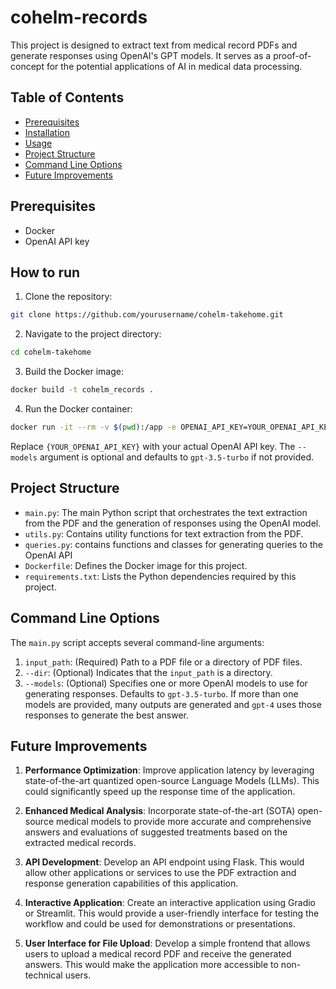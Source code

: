 # cohelm-records

This project is designed to extract text from medical record PDFs and generate responses using OpenAI's GPT models. It serves as a proof-of-concept for the potential applications of AI in medical data processing.

## Table of Contents

- [Prerequisites](#prerequisites)
- [Installation](#installation)
- [Usage](#usage)
- [Project Structure](#project-structure)
- [Command Line Options](#command-line-options)
- [Future Improvements](#future-improvements)

## Prerequisites

- Docker
- OpenAI API key

## How to run

1. Clone the repository:

```bash
git clone https://github.com/yourusername/cohelm-takehome.git
```

2. Navigate to the project directory:

```bash
cd cohelm-takehome
```


3. Build the Docker image:

```bash
docker build -t cohelm_records .
```

4. Run the Docker container:

```bash
docker run -it --rm -v $(pwd):/app -e OPENAI_API_KEY=YOUR_OPENAI_API_KEY cohelm_records python main.py /app/dataset --dir
```

Replace `{YOUR_OPENAI_API_KEY}` with your actual OpenAI API key. The `--models` argument is optional and defaults to `gpt-3.5-turbo` if not provided.

## Project Structure

- `main.py`: The main Python script that orchestrates the text extraction from the PDF and the generation of responses using the OpenAI model.
- `utils.py`: Contains utility functions for text extraction from the PDF.
- `queries.py`: contains functions and classes for generating queries to the OpenAI API
- `Dockerfile`: Defines the Docker image for this project.
- `requirements.txt`: Lists the Python dependencies required by this project.

## Command Line Options

The `main.py` script accepts several command-line arguments:

1. `input_path`: (Required) Path to a PDF file or a directory of PDF files.
2. `--dir`: (Optional) Indicates that the `input_path` is a directory.
3. `--models`: (Optional) Specifies one or more OpenAI models to use for generating responses. Defaults to `gpt-3.5-turbo`. If more than one models are provided, many outputs are generated and `gpt-4` uses those responses to generate the best answer.

## Future Improvements

1. **Performance Optimization**: Improve application latency by leveraging state-of-the-art quantized open-source Language Models (LLMs). This could significantly speed up the response time of the application.

2. **Enhanced Medical Analysis**: Incorporate state-of-the-art (SOTA) open-source medical models to provide more accurate and comprehensive answers and evaluations of suggested treatments based on the extracted medical records.

3. **API Development**: Develop an API endpoint using Flask. This would allow other applications or services to use the PDF extraction and response generation capabilities of this application.

4. **Interactive Application**: Create an interactive application using Gradio or Streamlit. This would provide a user-friendly interface for testing the workflow and could be used for demonstrations or presentations.

5. **User Interface for File Upload**: Develop a simple frontend that allows users to upload a medical record PDF and receive the generated answers. This would make the application more accessible to non-technical users.
